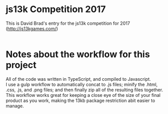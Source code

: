 # js13k Competition 2017
This is David Brad's entry for the js13k competition for 2017 (http://js13kgames.com/)
<br><br>

# Notes about the workflow for this project
All of the code was written in TypeScript, and compiled to Javascript.<br>
I use a gulp workflow to automatically concat to .js files; minify the .html, .css, .js, and .png files; and then finally zip all of the resulting files together.<br>
This workflow works great for keeping a close eye of the size of your final product as you work, making the 13kb package restriction abit easier to manage.
